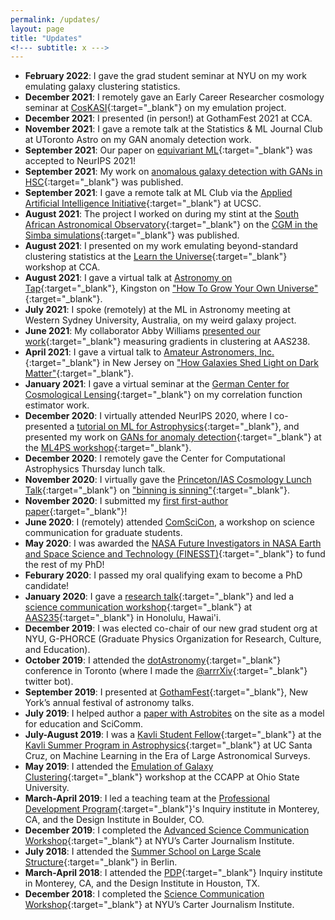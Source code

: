 ```yaml
---
permalink: /updates/
layout: page
title: "Updates"
<!--- subtitle: x --->
---
```


- **February 2022**: I gave the grad student seminar at NYU on my work emulating galaxy clustering statistics.
- **December 2021**: I remotely gave an Early Career Researcher cosmology seminar at [CosKASI](http://cosmology.kasi.re.kr/seminar.php?year=ECR){:target="\_blank"} on my emulation project.
- **December 2021**: I presented (in person!) at GothamFest 2021 at CCA.
- **November 2021**: I gave a remote talk at the Statistics & ML Journal Club at UToronto Astro on my GAN anomaly detection work. 
- **September 2021**: Our paper on [equivariant ML](https://arxiv.org/abs/2106.06610){:target="\_blank"} was accepted to NeurIPS 2021!
- **September 2021**: My work on [anomalous galaxy detection with GANs in HSC](https://arxiv.org/abs/2105.02434){:target="\_blank"} was published.
- **September 2021**: I gave a remote talk at ML Club via the [Applied Artificial Intelligence Initiative](https://aaii.ucsc.edu/){:target="\_blank"} at UCSC.
- **August 2021**: The project I worked on during my stint at the [South African Astronomical Observatory](https://www.saao.ac.za/){:target="\_blank"} on the [CGM in the Simba simulations](https://arxiv.org/abs/2102.10126){:target="\_blank"} was published.
- **August 2021**: I presented on my work emulating beyond-standard clustering statistics at the [Learn the Universe](https://www.simonsfoundation.org/event/learn-the-universe-an-ml-x-cosmology-workshop/){:target="\_blank"} workshop at CCA. 
- **August 2021**: I gave a virtual talk at [Astronomy on Tap](https://astronomyontap.org/){:target="\_blank"}, Kingston on ["How To Grow Your Own Universe"](https://www.youtube.com/watch?v=dO9-Raq-zhs){:target="\_blank"}.
- **July 2021**: I spoke (remotely) at the ML in Astronomy meeting at Western Sydney University, Australia, on my weird galaxy project.
- **June 2021**: My collaborator Abby Williams [presented our work](https://aas238-aas.ipostersessions.com/default.aspx?s=8F-0A-3E-DC-EC-EB-B0-F1-15-BE-58-67-BC-9F-2F-EB&guestview=true){:target="\_blank"} measuring gradients in clustering at AAS238.
- **April 2021**: I gave a virtual talk to [Amateur Astronomers, Inc.](https://asterism.org/){:target="\_blank"} in New Jersey on ["How Galaxies Shed Light on Dark Matter"](https://tinyurl.com/ksf-aai){:target="\_blank"}.
- **January 2021**: I gave a virtual seminar at the [German Center for Cosmological Lensing](https://gccl-rub.github.io/){:target="\_blank"} on my correlation function estimator work.
- **December 2020**: I virtually attended NeurIPS 2020, where I co-presented a [tutorial on ML for Astrophysics](https://nips.cc/virtual/2020/public/tutorial_66a516f865fca1c921dba625ede4a693.html){:target="\_blank"}, and presented my work on [GANs for anomaly detection](https://ml4physicalsciences.github.io/2020/files/NeurIPS_ML4PS_2020_71_poster.pdf){:target="\_blank"} at the [ML4PS workshop](https://ml4physicalsciences.github.io/2020/){:target="\_blank"}.
- **December 2020**: I remotely gave the Center for Computational Astrophysics Thursday lunch talk.
- **November 2020**: I virtually gave the [Princeton/IAS Cosmology Lunch Talk](https://web.astro.princeton.edu/events/seminars/cosmology-lunch){:target="\_blank"} on ["binning is sinning"](https://arxiv.org/abs/2011.01836){:target="\_blank"}.
- **November 2020**: I submitted my [first first-author paper](https://arxiv.org/abs/2011.01836){:target="\_blank"}!
- **June 2020**: I (remotely) attended [ComSciCon](https://comscicon.com/), a workshop on science communication for graduate students.
- **May 2020**: I was awarded the [NASA Future Investigators in NASA Earth and Space Science and Technology (FINESST)](https://astrobiology.nasa.gov/funding/future-investigators-in-nasa-earth-and-space-sci-3/){:target="\_blank"} to fund the rest of my PhD!  
- **Feburary 2020**: I passed my oral qualifying exam to become a PhD candidate!
- **January 2020**: I gave a [research talk](https://www.abstractsonline.com/pp8/#!/8993/presentation/1995){:target="\_blank"} and led a [science communication workshop](https://www.abstractsonline.com/pp8/#!/8993/session/253){:target="\_blank"} at [AAS235](https://aas.org/meetings/aas235){:target="\_blank"} in Honolulu, Hawai'i.
- **December 2019**: I was elected co-chair of our new grad student org at NYU, G-PHORCE (Graduate Physics Organization for Research, Culture, and Education).
- **October 2019**: I attended the [dotAstronomy](https://www.dotastronomy.com){:target="\_blank"} conference in Toronto (where I made the [@arrrXiv](https://twitter.com/arrrXiv){:target="\_blank"} twitter bot).
- **September 2019**: I presented at [GothamFest](https://cunyastro.org/news/gothamfest/){:target="\_blank"}, New York’s annual festival of astronomy talks.
- **July 2019**: I helped author a [paper with Astrobites](https://arxiv.org/abs/1907.09496) on the site as a model for education and SciComm. 
- **July-August 2019**: I was a [Kavli Student Fellow](https://kspa.soe.ucsc.edu/archives/2019/students){:target="\_blank"} at the [Kavli Summer Program in Astrophysics](https://kspa.soe.ucsc.edu){:target="\_blank"} at UC Santa Cruz, on Machine Learning in the Era of Large Astronomical Surveys.
- **May 2019**: I attended the [Emulation of Galaxy Clustering](https://ccapp.osu.edu/workshops/emulation-galaxy-clustering){:target="\_blank"} workshop at the CCAPP at Ohio State University.
- **March-April 2019**: I led a teaching team at the [Professional Development Program](https://isee.ucsc.edu/programs/pdp/){:target="\_blank"}'s Inquiry institute in Monterey, CA, and the Design Institute in Boulder, CO.
- **December 2019**: I completed the [Advanced Science Communication Workshop](https://journalism.nyu.edu/about-us/science-communication-workshops-nyu/){:target="\_blank"} at NYU’s Carter Journalism Institute.
- **July 2018**: I attended the [Summer School on Large Scale Structure](https://isee.ucsc.edu/programs/pdp/){:target="\_blank"} in Berlin.
- **March-April 2018**: I attended the [PDP](https://isee.ucsc.edu/programs/pdp/){:target="\_blank"} Inquiry institute in Monterey, CA, and the Design Institute in Houston, TX.
- **December 2018**: I completed the [Science Communication Workshop](https://journalism.nyu.edu/about-us/science-communication-workshops-nyu/){:target="\_blank"} at NYU’s Carter Journalism Institute.

